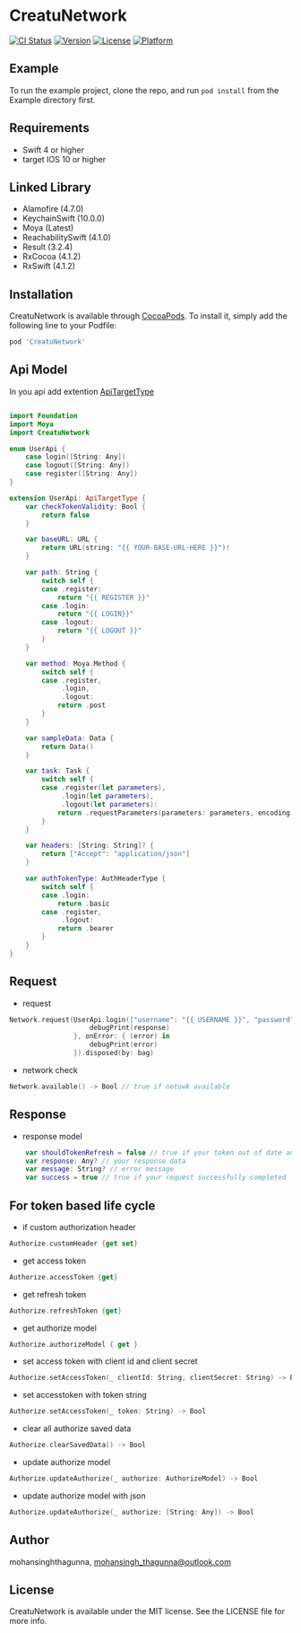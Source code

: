 # CreatuNetwork

[![CI Status](http://img.shields.io/travis/mohansinghthagunna/CreatuNetwork.svg?style=flat)](https://travis-ci.org/mohansinghthagunna/CreatuNetwork)
[![Version](https://img.shields.io/cocoapods/v/CreatuNetwork.svg?style=flat)](http://cocoapods.org/pods/CreatuNetwork)
[![License](https://img.shields.io/cocoapods/l/CreatuNetwork.svg?style=flat)](http://cocoapods.org/pods/CreatuNetwork)
[![Platform](https://img.shields.io/cocoapods/p/CreatuNetwork.svg?style=flat)](http://cocoapods.org/pods/CreatuNetwork)

## Example

To run the example project, clone the repo, and run `pod install` from the Example directory first.

## Requirements
- Swift 4 or higher
- target IOS 10 or higher

## Linked Library

- Alamofire (4.7.0)
- KeychainSwift (10.0.0)
- Moya (Latest)
- ReachabilitySwift (4.1.0)
- Result (3.2.4)
- RxCocoa (4.1.2)
- RxSwift (4.1.2)

## Installation

CreatuNetwork is available through [CocoaPods](http://cocoapods.org). To install
it, simply add the following line to your Podfile:

```ruby
pod 'CreatuNetwork'
```

## Api Model
In you api add extention [ApiTargetType]()
```Swift

import Foundation
import Moya
import CreatuNetwork

enum UserApi {
    case login([String: Any])
    case logout([String: Any])
    case register([String: Any])
}

extension UserApi: ApiTargetType {
    var checkTokenValidity: Bool {
        return false
    }

    var baseURL: URL {
        return URL(string: "{{ YOUR-BASE-URL-HERE }}")!
    }

    var path: String {
        switch self {
        case .register:
            return "{{ REGISTER }}"
        case .login:
            return "{{ LOGIN}}"
        case .logout:
            return "{{ LOGOUT }}"
        }
    }

    var method: Moya.Method {
        switch self {
        case .register,
             .login,
             .logout:
            return .post
        }
    }

    var sampleData: Data {
        return Data()
    }

    var task: Task {
        switch self {
        case .register(let parameters),
             .login(let parameters),
             .logout(let parameters):
            return .requestParameters(parameters: parameters, encoding: URLEncoding.default)
        }
    }

    var headers: [String: String]? {
        return ["Accept": "application/json"]
    }

    var authTokenType: AuthHeaderType {
        switch self {
        case .login:
            return .basic
        case .register,
             .logout:
            return .bearer
        }
    }
}

```

## Request

- request
```Swift
Network.request(UserApi.login(["username": "{{ USERNAME }}", "password": "{{ PASSWORD }}"])).subscribe(onNext: {(response) in
                    debugPrint(response)
                }, onError: { (error) in
                    debugPrint(error)
                }).disposed(by: bag)
```
- network check
```Swift
Network.available() -> Bool // true if netowk available
```
## Response
- response model
```swift
    var shouldTokenRefresh = false // true if your token out of date and you need to refresh token 
    var response: Any? // your response data
    var message: String? // error message
    var success = true // true if your request successfully completed
```

## For token based life cycle

- if custom authorization header
```Swift
Authorize.customHeader {get set}
```

- get access token
```Swift
Authorize.accessToken {get}
```
- get refresh token
```Swift
Authorize.refreshToken {get}
```

- get authorize model
```Swift
Authorize.authorizeModel { get }
```

- set access token with client id and client secret
```Swift
Authorize.setAccessToken(_ clientId: String, clientSecret: String) -> Bool
```

- set accesstoken with token string
```Swift
Authorize.setAccessToken(_ token: String) -> Bool
```

- clear all authorize saved data
```Swift
Authorize.clearSavedData() -> Bool
```

- update authorize model 
```Swift
Authorize.updateAuthorize(_ authorize: AuthorizeModel) -> Bool
```

- update authorize model with json
```Swift
Authorize.updateAuthorize(_ authorize: [String: Any]) -> Bool 
```
## Author

mohansinghthagunna, mohansingh_thagunna@outlook.com

## License

CreatuNetwork is available under the MIT license. See the LICENSE file for more info.
